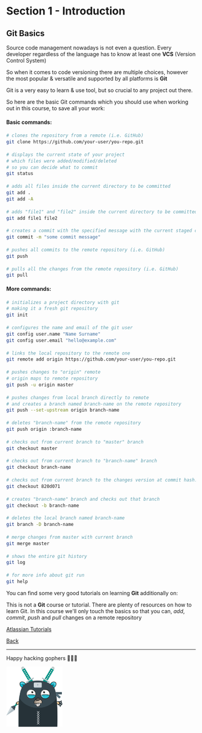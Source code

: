 # Section 1 - Introduction

## Git Basics

Source code management nowadays is not even a question. Every
developer regardless of the language has to know at least one
**VCS** (Version Control System)

So when it comes to code versioning there are multiple choices,
however the most popular & versatile and supported by all platforms
is **Git**

Git is a very easy to learn & use tool, but so crucial to any project out there.

So here are the basic Git commands which you should use when
working out in this course, to save all your work:

#### Basic commands:
```bash
# clones the repository from a remote (i.e. GitHub)
git clone https://github.com/your-user/you-repo.git

# displays the current state of your project
# which files were added/modified/deleted
# so you can decide what to commit
git status

# adds all files inside the current directory to be committed
git add .
git add -A

# adds "file1" and "file2" inside the current directory to be committed
git add file1 file2

# creates a commit with the specified message with the current staged changes
git commit -m "some commit message"

# pushes all commits to the remote repository (i.e. GitHub)
git push

# pulls all the changes from the remote repository (i.e. GitHub)
git pull
```

#### More commands:

```bash
# initializes a project directory with git
# making it a fresh git repository
git init

# configures the name and email of the git user
git config user.name "Name Surname"
git config user.email "hello@example.com"

# links the local repository to the remote one
git remote add origin https://github.com/your-user/you-repo.git

# pushes changes to "origin" remote
# origin maps to remote repository
git push -u origin master

# pushes changes from local branch directly to remote
# and creates a branch named branch-name on the remote repository
git push --set-upstream origin branch-name

# deletes "branch-name" from the remote repository
git push origin :branch-name

# checks out from current branch to "master" branch
git checkout master

# checks out from current branch to "branch-name" branch
git checkout branch-name

# checks out from current branch to the changes version at commit hash: "820d071"
git checkout 820d071

# creates "branch-name" branch and checks out that branch
git checkout -b branch-name

# deletes the local branch named branch-name
git branch -D branch-name

# merge changes from master with current branch
git merge master

# shows the entire git history
git log

# for more info about git run
git help
```

You can find some very good tutorials on learning
**Git** additionally on:

This is not a **Git** course or tutorial. There are plenty of
resources on how to learn Git. In this course we'll only touch
the basics so that you can, *add*, *commit*, *push* and *pull* changes
on a remote repository

[Atlassian Tutorials](https://www.atlassian.com/git/tutorials)

[Back](https://github.com/steevehook/udemy-go101/blob/master/section_1-introduction)

---

Happy hacking gophers 🚀🚀🚀

<img src="https://github.com/steevehook/udemy-go101/raw/master/udemy-go101.svg?sanitize=true" width="150px"/>

